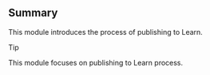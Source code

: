 ## Summary

This module introduces the process of publishing to Learn.

> [!TIP]
> This module focuses on publishing to Learn process.